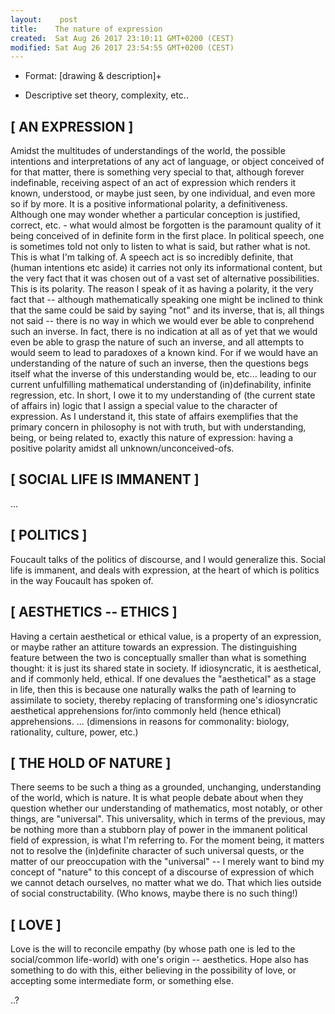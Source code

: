 ```yaml
---
layout:    post
title:    The nature of expression
created:  Sat Aug 26 2017 23:10:11 GMT+0200 (CEST)
modified: Sat Aug 26 2017 23:54:55 GMT+0200 (CEST)
---
```


- Format: [drawing & description]+

- Descriptive set theory, complexity, etc..

## [ AN EXPRESSION ]
Amidst the multitudes of understandings of the world, the possible intentions and interpretations of any act of language, or object conceived of for that matter, there is something very special to that, although forever indefinable, receiving aspect of an act of expression which renders it known, understood, or maybe just seen, by one individual, and even more so if by more. It is a positive informational polarity, a definitiveness. Although one may wonder whether a particular conception is justified, correct, etc. - what would almost be forgotten is the paramount quality of it being conceived of in definite form in the first place.
In political speech, one is sometimes told not only to listen to what is said, but rather what is not. This is what I'm talking of. A speech act is so incredibly definite, that (human intentions etc aside) it carries not only its informational content, but the very fact that it was chosen out of a vast set of alternative possibilities. This is its polarity.
The reason I speak of it as having a polarity, it the very fact that -- although mathematically speaking one might be inclined to think that the same could be said by saying "not" and its inverse, that is, all things not said -- there is no way in which we would ever be able to conprehend such an inverse. In fact, there is no indication at all as of yet that we would even be able to grasp the nature of such an inverse, and all attempts to would seem to lead to paradoxes of a known kind. For if we would have an understanding of the nature of such an inverse, then the questions begs itself what the inverse of this understanding would be, etc... leading to our current unfulfilling mathematical understanding of (in)definability, infinite regression, etc.
In short, I owe it to my understanding of (the current state of affairs in) logic that I assign a special value to the character of expression.
As I understand it, this state of affairs exemplifies that the primary concern in philosophy is not with truth, but with understanding, being, or being related to, exactly this nature of expression: having a positive polarity amidst all unknown/unconceived-ofs.

## [ SOCIAL LIFE IS IMMANENT ]
...

## [ POLITICS ]
Foucault talks of the politics of discourse, and I would generalize this. Social life is immanent, and deals with expression, at the heart of which is politics in the way Foucault has spoken of.

## [ AESTHETICS -- ETHICS ]
Having a certain aesthetical or ethical value, is a property of an expression, or maybe rather an attiture towards an expression. The distinguishing feature between the two is conceptually smaller than what is something thought: it is just its shared state in society. If idiosyncratic, it is aesthetical, and if commonly held, ethical. If one devalues the "aesthetical" as a stage in life, then this is because one naturally walks the path of learning to assimilate to society, thereby replacing of transforming one's idiosyncratic aesthetical apprehensions for/into commonly held (hence ethical) apprehensions.
...
(dimensions in reasons for commonality: biology, rationality, culture, power, etc.)

## [ THE HOLD OF NATURE ]
There seems to be such a thing as a grounded, unchanging, understanding of the world, which is nature. It is what people debate about when they question whether our understanding of mathematics, most notably, or other things, are "universal". This universality, which in terms of the previous, may be nothing more than a stubborn play of power in the immanent political field of expression, is what I'm referring to. For the moment being, it matters not to resolve the (in)definite character of such universal quests, or the matter of our preoccupation with the "universal" -- I merely want to bind my concept of "nature" to this concept of a discourse of expression of which we cannot detach ourselves, no matter what we do. That which lies outside of social constructability. (Who knows, maybe there is no such thing!)

## [ LOVE ]
Love is the will to reconcile empathy (by whose path one is led to the social/common life-world) with one's origin -- aesthetics. Hope also has something to do with this, either believing in the possibility of love, or accepting some intermediate form, or something else.

..?